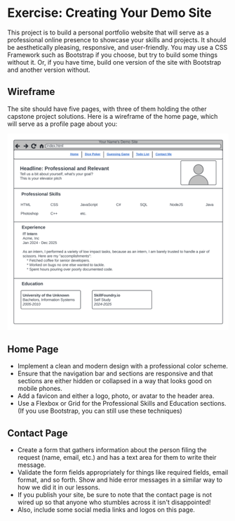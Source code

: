 # Exercise: Creating Your Demo Site

This project is to build a personal portfolio website that will serve as a professional online presence to showcase your skills and projects. It should be aesthetically pleasing, responsive, and user-friendly. You may use a CSS Framework such as Bootstrap if you choose, but try to build some things without it. Or, if you have time, build one version of the site with Bootstrap and another version without.

## Wireframe

The site should have five pages, with three of them holding the other capstone project solutions. Here is a wireframe of the home page, which will serve as a profile page about you:

![](Wireframe.png)

## Home Page

* Implement a clean and modern design with a professional color scheme.
* Ensure that the navigation bar and sections are responsive and that sections are either hidden or collapsed in a way that looks good on mobile phones.
* Add a favicon and either a logo, photo, or avatar to the header area.
* Use a Flexbox or Grid for the Professional Skills and Education sections. (If you use Bootstrap, you can still use these techniques)

## Contact Page

* Create a form that gathers information about the person filing the request (name, email, etc.) and has a text area for them to write their message.
* Validate the form fields appropriately for things like required fields, email format, and so forth. Show and hide error messages in a similar way to how we did it in our lessons.
* If you publish your site, be sure to note that the contact page is not wired up so that anyone who stumbles across it isn't disappointed!
* Also, include some social media links and logos on this page.
